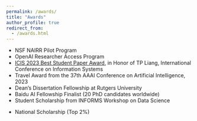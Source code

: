```yaml
---
permalink: /awards/
title: "Awards"
author_profile: true
redirect_from: 
  - /awards.html
---
```

- NSF NAIRR Pilot Program
- OpenAI Researcher Access Program
- <a href='https://aisel.aisnet.org/icis2023/awards.html'>ICIS 2023 Best Student Paper Award</a>, in Honor of TP Liang, International Conference on Information Systems
- Travel Award from the 37th AAAI Conference on Artificial Intelligence, 2023
- Dean’s Dissertation Fellowship at Rutgers University
- Baidu AI Fellowship Finalist (20 PhD candidates worldwide)
- Student Scholarship from INFORMS Workshop on Data Science
<!-- - Freshman Scholarship at Chinese Academy of Sciences (Top 10%) -->
<!-- - Excellent Student Awards at Chinese Academy of Sciences (Top 15%) -->
- National Scholarship (Top 2%)
<!-- - National Motivational Scholarship (Top 5%) -->


